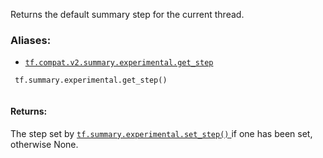 Returns the default summary step for the current thread.



### Aliases:

- [ `tf.compat.v2.summary.experimental.get_step` ](/api_docs/python/tf/summary/experimental/get_step)



```
 tf.summary.experimental.get_step()
 
```



#### Returns:
The step set by [ `tf.summary.experimental.set_step()` ](https://tensorflow.google.cn/api_docs/python/tf/summary/experimental/set_step) if one has been set,
otherwise None.

